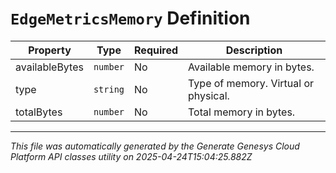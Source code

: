 # `EdgeMetricsMemory` Definition

| Property | Type | Required | Description |
|----------|------|----------|-------------|
| availableBytes | `number` | No | Available memory in bytes. |
| type | `string` | No | Type of memory. Virtual or physical. |
| totalBytes | `number` | No | Total memory in bytes. |

---

*This file was automatically generated by the Generate Genesys Cloud Platform API classes utility on 2025-04-24T15:04:25.882Z*